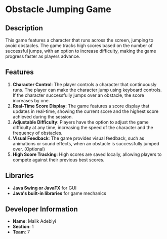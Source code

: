 # Obstacle Jumping Game

## Description
This game features a character that runs across the screen, jumping to avoid obstacles. The game tracks high scores based on the number of successful jumps, with an option to increase difficulty, making the game progress faster as players advance.

## Features
1. **Character Control**: The player controls a character that continuously runs. The player can make the character jump using keyboard controls. If the character successfully jumps over an obstacle, the score increases by one.
2. **Real-Time Score Display**: The game features a score display that updates in real-time, showing the current score and the highest score achieved during the session.
3. **Adjustable Difficulty**: Players have the option to adjust the game difficulty at any time, increasing the speed of the character and the frequency of obstacles.
4. **Visual Feedback**: The game provides visual feedback, such as animations or sound effects, when an obstacle is successfully jumped over. (Optional)
5. **High Score Tracking**: High scores are saved locally, allowing players to compete against their previous best scores.

## Libraries
- **Java Swing or JavaFX** for GUI
- **Java's built-in libraries** for game mechanics

## Developer Information
- **Name**: Malik Adebiyi
- **Section**: 1
- **Team**: 7
